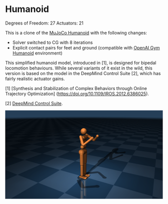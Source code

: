 Humanoid
========

Degrees of Freedom: 27
Actuators: 21

This is a clone of the [MuJoCo Humanoid](https://github.com/google-deepmind/mujoco/blob/main/model/humanoid/humanoid.xml)
with the following changes:

* Solver switched to CG with 8 iterations
* Explicit contact pairs for feet and ground (compatible with
  [OpenAI Gym Humanoid](https://gymnasium.farama.org/environments/mujoco/humanoid/)
  environment)

This simplified humanoid model, introduced in [1], is designed for bipedal
locomotion behaviours. While several variants of it exist in the wild, this
version is based on the model in the DeepMind Control Suite [2], which has
fairly realistic actuator gains.

[1] [Synthesis and Stabilization of Complex Behaviors through Online Trajectory Optimization]
     (https://doi.org/10.1109/IROS.2012.6386025).

[2] [DeepMind Control Suite](https://arxiv.org/abs/1801.00690).


![humanoid](humanoid.png)

